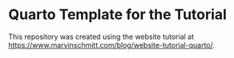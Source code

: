 # Quarto Template for the Tutorial

This repository was created using the website tutorial at <https://www.marvinschmitt.com/blog/website-tutorial-quarto/>.
